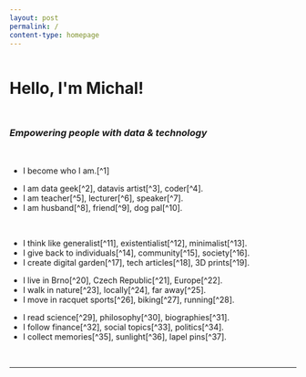 ```yaml
---
layout: post
permalink: /
content-type: homepage
---
```


<a href="/hashart" class="hash-art"></a>
<div style="display: grid; grid-template-rows: auto auto; gap: 10px;">
  <h1> Hello, I'm Michal! </h1>
  <h3><i>Empowering people with data & technology</i></h3>
</div>
<br>
<ul class="emoji-list heavy">
  <li data-emoji="💙"><div markdown="1">
  I become who I am.[^1]
  </div></li>
</ul>

<ul class="emoji-list heavy">
  <li data-emoji="💻"><div markdown="1">
  I am data geek[^2], datavis artist[^3], coder[^4].
  </div></li>
  <li data-emoji="🎓"><div markdown="1">
  I am teacher[^5], lecturer[^6], speaker[^7].
  </div></li>
  <li data-emoji="👫"><div markdown="1">
  I am husband[^8], friend[^9], dog pal[^10].
  </div></li>
</ul>

<br>

<ul class="emoji-list">
  <li data-emoji="💭"><div markdown="1">
  I think like generalist[^11], existentialist[^12], minimalist[^13].
  </div></li>
  <li data-emoji="🤗"><div markdown="1">
  I give back to individuals[^14], community[^15], society[^16].
  </div></li>
  <li data-emoji="🖋️"><div markdown="1">
  I create digital garden[^17], tech articles[^18], 3D prints[^19].
  </div></li>
</ul>

<ul class="emoji-list">
  <li data-emoji="🏠"><div markdown="1">
  I live in Brno[^20], Czech Republic[^21], Europe[^22].
  </div></li>
  <li data-emoji="🌳"><div markdown="1">
  I walk in nature[^23], locally[^24], far away[^25].
  </div></li>
  <li data-emoji="🏸"><div markdown="1">
  I move in racquet sports[^26], biking[^27], running[^28].
  </div></li>
</ul>

<ul class="emoji-list">
  <li data-emoji="📚"><div markdown="1">
  I read science[^29], philosophy[^30], biographies[^31].
  </div></li>
  <li data-emoji="📰"><div markdown="1">
  I follow finance[^32], social topics[^33], politics[^34].
  </div></li>
  <li data-emoji="📦"><div markdown="1">
  I collect memories[^35], sunlight[^36], lapel pins[^37].
  </div></li>
</ul>

<br>

---

<br>

<!-- Intro -->
[^1]:   Inspired by [Nietzsche's 'become who you are'](https://psyche.co/ideas/when-nietzsche-said-become-who-you-are-this-is-what-he-meant),
        this echoes my [personal philosophy](/ihmo) and the existentialist idea that
        authenticity is not a fixed state to be found, but rather an ongoing process to be lived.

<!-- Data -->
[^2]:   I love good data! That's why I spend most of my days [being purple](https://www.getdbt.com/blog/we-the-purple-people)
        as a data lead (and previously [analytics engineering](https://www.getdbt.com/what-is-analytics-engineering/) lead)
        at [Slido](https://www.slido.com/) (acquired by [Cisco](https://www.cisco.com/) in 2021).
        Basically, we're building a platform with clean, accessible data –
        enabling confident decisions for our colleagues and building standout product features for our end users.
        It's also closely tied to my interest in the concepts of [data literacy](https://thedataliteracyproject.org/posts/how-do-you-define-data-literacy)
        and the [modern data stack](https://www.getdbt.com/blog/future-of-the-modern-data-stack).

<!-- Datavis -->
[^3]:   At the start of my data career, when I lived in London, I got involved with the [Tableau Community](https://usergroups.tableau.com/).
        Through their physical meetups and online activities, I fell in love with the power of data visualisation.
        I deeply admire the works of classics
        (like [Playfair](https://dataxdesign.io/chapters/playfair) and [Nightingale](https://www.scientificamerican.com/article/how-florence-nightingale-changed-data-visualization-forever/)),
        contemporaries (like [Tufte](https://www.edwardtufte.com/) and [Cairo](https://www.albertocairo.com/)),
        and modern authors (like [Bremer](https://www.visualcinnamon.com/) and [Posavec](https://www.stefanieposavec.com/)).
        When time allows and/or creativity strikes, I create [my own datavis pieces](/datavis).

<!-- Coder -->
[^4]:   Aside from working specifically with data, I also code [and open-source](https://github.com/one-data-cookie)
        things on the side. These are mostly hobby projects that I tinker with for my own use.

<!-- Teacher -->
[^5]:   Ever since I discovered a ['learner'](https://www.gallup.com/cliftonstrengths/en/252293/learner-theme.aspx) within me,
        I wanted to turn it into a 'teacher'. After a few years of [trying things out](/projects?category=teaching),
        I'm now teaching IT to children aged 13–15 at [Tyršovka](https://www.tyrsovkakurim.cz/), a public primary school in Kuřim near Brno.
        By sheer luck, anyone could also read about [my story in a newspaper](https://drive.google.com/file/d/1WGt20WOwUNY2tz5wxXOkEO6FvQLEoNfl/view?usp=sharing).
        And, since you visited this page, you can also check out [what else I have to share](/teach) on the subject.

<!-- Lecturer -->
[^6]:   In particular, I [teach data for everyday life](https://kisk.phil.muni.cz/kisked/pasivni-kurzy/kisked03)
        at [Masaryk University](https://www.muni.cz/en). That's together with my good friend
        [Tomáš](https://www.marektomas.cz/), who got me involved in university lecturing and co-leads the courses with me.

<!-- Speaker -->
[^7]:   In recent years, I've actually [spoken quite a bit](/projects?category=speaking)! It's mostly meetup or conference talks,
        but you can also spot an [interview for Hospodářské noviny](https://drive.google.com/file/d/1WGt20WOwUNY2tz5wxXOkEO6FvQLEoNfl/view?usp=sharing)
        about teaching IT or a [podcast episode](https://datatalk.buzzsprout.com/2034779/12010833-data-talk-21-michal-kolacek-slido)
        about building data teams.

<!-- Husband -->
[^8]:   I'm a proud husband to my amazing wife! We started dating in our teens, and she still manages to surprise me after all these years.

<!-- Friend -->
[^9]:   I cherish my [adult friendships](https://freakonomics.com/podcast/is-it-harder-to-make-friends-as-an-adult/)
        and [I think](/ihmo) such strong bonds are one of the keys to leading a happy, meaningful life.

<!-- Dog pal -->
[^10]:  I try to be a good human to our long-haired, miniature, dapple dachshund [Falco](https://www.instagram.com/falco.theminidachshund/).

<!-- Generalist -->
[^11]:  I also like the terms [multipotentialite](https://www.youtube.com/watch?v=4sZdcB6bjI8) or even
        [uomo universale](https://en.wikipedia.org/wiki/Polymath). My favourite fellows are
        [Leonardo](https://www.goodreads.com/book/show/34684622-leonardo-da-vinci)
        and [Descartes](https://www.goodreads.com/book/show/24422968-descartes).

<!-- Existentialist -->
[^12]:  The whole philosophy deeply resonates with me as [you can see for yourself](/imho).
        Just visit [the Café](https://www.goodreads.com/book/show/29339822-at-the-existentialist-caf),
        and you might get enchanted by its power as well!

<!-- Minimalist -->
[^13]:  I strive for simplicity and intentionality in all (well, most) aspects of my life. I'm open about [what I use](/uses),
        and I own a [capsule wardrobe](https://www.asket.com/cz/mens/capsule-wardrobe).

<!-- Individuals -->
[^14]:  I mentor and support a few other data folks – both juniors and seniors.

<!-- Community -->
[^15]:  When I [create](/projects?category=creating) stuff, I publish it [as open-source](https://github.com/one-data-cookie).
        When I [organise](/projects?category=organising) or [speak](/projects?category=speaking) at events,
        I mostly contribute to local data community initiatives and meetups.
        But I've now also started thinking more and more about how to share more openly about
        [my notes and tools for teaching](/teach)!

<!-- Society -->
[^16]:  I regularly support NGOs working for causes close to my heart, which I don't have enough time to focus on myself.
        For instance, my wife and I recently decided to start [supporting local educational projects](https://nadacemk.cz/).

<!-- Digital Garden -->
[^17]:  I make notes. A lot. It encourages me to reflect on what I'm consuming and learning.
        I published my [digital garden](/garden) in early 2022 – after discovering [Obsidian](https://obsidian.md/),
        being inspired by [Tomáš](https://publish.obsidian.md/tomasmarek),
        and learning much more about coding. I tend to it almost every day and it keeps growing.

<!-- Tech Articles -->
[^18]:  I very rarely write actual articles, but one I wrote about
        [Slack emoji stats](https://medium.com/slido-dev-blog/primal-data-advent-calendar-3-how-to-discover-the-most-used-emojis-in-your-slack-channel-46bca5b5912d)
        somehow got over 13k views already.

<!-- 3D Prints -->
[^19]:  Whenever there is a need and/or inspiration, I [make 3D prints](https://www.printables.com/@kolacekm_1624408/makes) at home.

<!-- Brno -->
[^20]:  It's a city where I was born, raised, and educated. I left for a while and lived in London for a few years,
        but eventually, I came back. It's a [beautiful city](https://youtu.be/fkCOXZmiKj8) with its architectural
        and historical blend of Czech and Austro-German influences. It's also said to be the
        [only joke you can live in](https://www.expats.cz/czech-news/article/brnos-notorious-phallus-shaped-landmark-is-due-to-get-its-balls-back-next-week).
        Soon though, I'll move to Kuřim, a town [right next to Brno](https://www.openstreetmap.org/relation/442051),
        to slow down and be closer to nature.

<!-- Czech Republic -->
[^21]:  I'm very proud of our rich heritage and important figures like
        [Masaryk](https://en.wikipedia.org/wiki/Tom%C3%A1%C5%A1_Masaryk)
        or [Havel](https://en.wikipedia.org/wiki/V%C3%A1clav_Havel).
        Still, people mostly know us for things like [ice hockey](https://www.youtube.com/watch?v=xa0gvq9d054),
        [beer](https://www.pilsnerurquell.com/), and [cars](https://www.skoda-auto.com/).

<!-- Europe -->
[^22]:  I certainly do [feel European](https://www.youtube.com/watch?v=Jo_-KoBiBG0). I even spent my student and uni years
        taking part in [European Youth Parliament (EYP)](https://eyp.org/) and co-leading [its Czech branch](https://www.eyp.cz/).

<!-- Nature -->
[^23]:  To me, walking in nature is the best way to relax and recharge. But you can also reflect and think deeply when going solo,
        or really bond and talk hours when going with someone. Nothing beats it!

<!-- Locally -->
[^24]:  I especially know and love walking around [Brno](https://www.gotobrno.cz/en/place/park-luzanky/)
        and its [northern surroundings](https://moravskykras.aopk.gov.cz/).

<!-- Far Away -->
[^25]:  As of today, I've visited nearly 40 countries in the world.
        I also travelled around the globe quite literally in 2019.

<!-- Racquet Sports -->
[^26]:  I particularly love
        [squash](https://youtu.be/nTcvGK3k1IQ?t=55),
        [badminton](https://www.youtube.com/watch?v=H0-tt6BFY5Y),
        and [table tennis](https://youtu.be/tR6BUanG96k?t=268).

<!-- Biking -->
[^27]:  I used to spend hours on the bike but [don't do enough of it nowadays](https://www.strava.com/athletes/87367133).
        Still, cycling is my favourite way and speed of moving – quick enough to explore a lot of places, 
        slow enough to actually enjoy them, and flexible enough to stop or even adjust the route as one feels.

<!-- Running -->
[^28]:  Not much. But from time to time, I run to clear my mind and release my energy.

<!-- Science -->
[^29]:  With my background, both natural
        ([any](https://www.goodreads.com/review/list/96238548-michal-kolacek?shelf=science) but
        esp. [mathematics](https://www.goodreads.com/review/list/96238548-michal-kolacek?shelf=mathematics)),
        and social sciences ([history](https://www.goodreads.com/review/list/96238548-michal-kolacek?shelf=history), 
        [education](https://www.goodreads.com/review/list/96238548-michal-kolacek?shelf=education),
        [psychology](https://www.goodreads.com/review/list/96238548-michal-kolacek?shelf=psychology))
        have always been a passion of mine. They help me stay curious and informed!

<!-- Philosophy -->
[^30]:  If there is one thing I intellectually devote most of my time to, it's definitely
        [reading philosophy](https://www.goodreads.com/review/list/96238548-michal-kolacek?shelf=philosophy).
        It tremendously helps me reflect on my own life and [its meaning](/imho).

<!-- Biographies -->
[^31]:  It's a unique combination of stories and facts – a sort of balance between fiction and non-fiction.
        I consider memoirs a bit more personal but biographies offer more nuanced insights. At any rate, I find them very
        inspiring and motivational, so I [read a lot of them](https://www.goodreads.com/review/list/96238548-michal-kolacek?shelf=bio).

<!-- Finance -->
[^32]:  As I studied applied mathematics in finance, I still casually follow economic news and financial markets,
        mostly through [Hospodářské noviny](https://hn.cz/) or a great
        [newsletter from Portu](https://magazin.portu.cz/newslettery/portu-newsletter/).

<!-- Social Topics -->
[^33]:  I enjoy people in general and understanding their behaviour, including group dynamics. I dive into long-reads
        across the internet or just [grab a book](https://www.goodreads.com/review/list/96238548-michal-kolacek?shelf=society)
        on an interesting topic, be it a novel or a non-fiction.

<!-- Politics -->
[^34]:  I find it to be the way to engage with societal issues, so I read about it often in [Respekt](https://www.respekt.cz/)
        or [books](https://www.goodreads.com/review/list/96238548-michal-kolacek?shelf=politics).

<!-- Memories -->
[^35]:  I'm not too concerned about material possessions but I do collect meaningful experiences and cherish them.
        And it doesn't have to be anything fancy – the beauty is even in the little things in life, I believe.

<!-- Sunlight -->
[^36]:  For some reason, I'm quite dependent on it. Not in a sense that I would bask in it for hours on a beach,
        but simply having sunny weather lightens up my mood and makes me want to spend hours outside enjoying it.

<!-- Lapel Pins -->
[^37]:  I like how versatile lapel pins are and that they add a small touch of personality to any piece of clothing.
        Plus, you can easily find them in almost any gift shop, which makes them very easy to actually collect.
